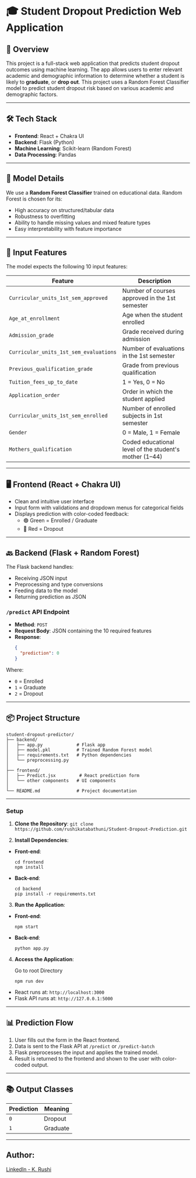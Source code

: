 # 🎓 Student Dropout Prediction Web Application

## 🧠 Overview

This project is a full-stack web application that predicts student dropout outcomes using machine learning. The app allows users to enter relevant academic and demographic information to determine whether a student is likely to **graduate**, or **drop out**. This project uses a Random Forest Classifier model to predict student dropout risk based on various academic and demographic factors.


---

## 🛠️ Tech Stack

- **Frontend**: React + Chakra UI  
- **Backend**: Flask (Python)  
- **Machine Learning**: Scikit-learn (Random Forest)  
- **Data Processing**: Pandas  

---

## 🤖 Model Details

We use a **Random Forest Classifier** trained on educational data. Random Forest is chosen for its:
- High accuracy on structured/tabular data
- Robustness to overfitting
- Ability to handle missing values and mixed feature types
- Easy interpretability with feature importance

---

## 📝 Input Features

The model expects the following 10 input features:

| Feature                               | Description |
|---------------------------------------|-------------|
| `Curricular_units_1st_sem_approved`   | Number of courses approved in the 1st semester |
| `Age_at_enrollment`                   | Age when the student enrolled |
| `Admission_grade`                     | Grade received during admission |
| `Curricular_units_1st_sem_evaluations` | Number of evaluations in the 1st semester |
| `Previous_qualification_grade`        | Grade from previous qualification |
| `Tuition_fees_up_to_date`             | 1 = Yes, 0 = No |
| `Application_order`                   | Order in which the student applied |
| `Curricular_units_1st_sem_enrolled`   | Number of enrolled subjects in 1st semester |
| `Gender`                              | 0 = Male, 1 = Female |
| `Mothers_qualification`               | Coded educational level of the student's mother (1–44) |

---

## 🖥️ Frontend (React + Chakra UI)

- Clean and intuitive user interface
- Input form with validations and dropdown menus for categorical fields
- Displays prediction with color-coded feedback:
  - 🟢 Green = Enrolled / Graduate
  - 🔴 Red = Dropout

---

## 🔙 Backend (Flask + Random Forest)

The Flask backend handles:
- Receiving JSON input
- Preprocessing and type conversions
- Feeding data to the model
- Returning prediction as JSON

### `/predict` API Endpoint

- **Method**: `POST`  
- **Request Body**: JSON containing the 10 required features  
- **Response**:
  ```json
  {
    "prediction": 0
  }
  ```

Where:
- `0` = Enrolled  
- `1` = Graduate  
- `2` = Dropout  

---

## 📦 Project Structure

```
student-dropout-predictor/
├── backend/
│   ├── app.py             # Flask app
│   ├── model.pkl          # Trained Random Forest model
│   ├── requirements.txt   # Python dependencies
│   └── preprocessing.py   
│
├── frontend/
│   ├── Predict.jsx         # React prediction form
│   └── other components   # UI components
│
└── README.md              # Project documentation
```

---


### Setup
1. **Clone the Repository**:
`git clone https://github.com/rushikatabathuni/Student-Dropout-Prediction.git`

2. **Install Dependencies**:
- **Front-end**:
  ```
  cd frontend
  npm install
  ```
- **Back-end**:
  ```
  cd backend
  pip install -r requirements.txt
  ```

3. **Run the Application**:
- **Front-end**:
  ```
  npm start
  ```
- **Back-end**:
  ```
  python app.py
  ```

4. **Access the Application**:

    Go to root Directory
 
    ```
    npm run dev
    ```

- React runs at: `http://localhost:3000`
- Flask API runs at: `http://127.0.0.1:5000`

---



## 📊 Prediction Flow

1. User fills out the form in the React frontend.
2. Data is sent to the Flask API at `/predict` or `/predict-batch` 
3. Flask preprocesses the input and applies the trained model.
4. Result is returned to the frontend and shown to the user with color-coded output.

---

## 📚 Output Classes

| Prediction | Meaning   |
|------------|-----------|
| `0`        | Dropout   |
| `1`        | Graduate  |

---

## Author:

[LinkedIn - K. Rushi](https://www.linkedin.com/in/rushi-katabathuni-3851072b7/)

